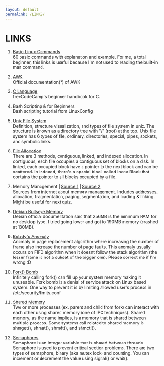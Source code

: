 ```yaml
---
layout: default
permalink: /LINKS/
---
```


# LINKS

1. [Basic Linux Commands](https://www.freecodecamp.org/news/the-linux-commands-handbook/)<br>
60 basic commands with explanation and example.
For me, a total beginner, this links is useful because I'm not used to reading the built-in man command.

2. [AWK](https://www.gnu.org/software/gawk/manual/gawk.html)<br>
Official documentation(?) of AWK

3. [C Language](https://www.freecodecamp.org/news/the-c-beginners-handbook/)<br>
freeCodeCamp's beginner handbook for C.

4. [Bash Scripting](https://linuxconfig.org/bash-scripting-tutorial) & [for Beginners](https://linuxconfig.org/bash-scripting-tutorial-for-beginners)<br>
Bash scripting tutorial from LinuxConfig

5. [Unix File System](https://www.geeksforgeeks.org/unix-file-system/)<br>
Definition, structure visualization, and types of file system in unix. The structure is known as a directory tree with "/" (root)  at the top. Unix file system has 6 types of file, ordinary, directories, special, pipes, sockets, and symbolic links.

6. [File Allocation](https://www.geeksforgeeks.org/file-allocation-methods/)<br>
There are 3 methods, contiguous, linked, and indexed allocation. In contiguous, each file occupies a contiguous set of blocks on a disk. In linked, each occupied block have a pointer to the next block and can be scattered. In indexed, there's a special block called Index Block that contains the pointer to all blocks occupied by a file.

7. Memory Management | [Source 1](https://www.studytonight.com/operating-system/memory-management) | [Source 2](https://www.tutorialspoint.com/operating_system/os_memory_management.htm)<br>
Sources from internet about memory management. Includes addresses, allocation, fragmentation, paging, segmentation, and loading & linking. Might be useful for next quiz.

8. [Debian Bullseye Memory](https://www.debian.org/releases/bullseye/amd64/ch03s04.en.html)<br>
Debian official documentation said that 256MB is the minimum RAM for no desktop type. I tried going lower and got to 190MB memory (crashed at 180MB).

9. [Belady's Anomaly](https://www.geeksforgeeks.org/beladys-anomaly-in-page-replacement-algorithms/)<br>
Anomaly in page replacement algorithm where increasing the number of frame also increase the number of page faults. This anomaly usually occurs on FIFO algorithm when it doesnt follow the stack algorithm (the lesser frame is not a subset of the bigger one). Please correct me if I'm wrong :D

10. [Fork() Bomb](https://www.geeksforgeeks.org/fork-bomb/)<br>
Infinitely calling fork() can fill up your system memory making it unuseable. Fork bomb is a denial of service attack on Linux based system. One way to prevent it is by limiting allowed user's process in /etc/security/limits.conf

11. [Shared Memory](https://www.tutorialspoint.com/inter_process_communication/inter_process_communication_shared_memory.htm)<br>
Two or more processes (ex. parent and child from fork) can interact with each other using shared memory (one of IPC techniques). Shared memory, as the name implies, is a memory that is shared between multiple process. Some systems call related to shared memory is shmget(), shmat(), shmdt(), and shmctl().

12. [Semaphores](https://www.geeksforgeeks.org/semaphores-in-process-synchronization/)<br>
Semaphore is an integer variable that is shared between threads. Semaphore is used to prevent critical section problems. There are two types of semaphore, binary (aka mutex lock) and counting. You can increment or decrement the value using signal() or wait().

